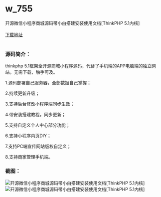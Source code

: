 # w_755
开源微信小程序商城源码带小白搭建安装使用文档[ThinkPHP 5.1内核]
<br/></br>
[下载地址](https://www.uuid2.com/755.html "下载地址")
<br/></br>
<h3>源码简介：</h3>
<p>thinkphp 5.1框架全开源商城小程序源码，代替了手机端的APP电脑端的独立网站。无需下载，触手可及。<p>
<p>1.源码部署自己服务器，全部数据自己掌握；<p>
<p>2.持续更新升级；<p>
<p>3.支持后台修改小程序端同步生效；<p>
<p>4.带安装搭建教程，同步更新；<p>
<p>5.支持自定义个人中心部分功能；<p>
<p>6.支持小程序内页DIY；<p>
<p>7.支持PC端宣传网站版权自定义；<p>
<p>8.支持商家管理手机端。<p>
<p> <p>
<h3>截图：</h3>
<img src="https://www.uuid2.com/wp-content/uploads/img/202105/e20476f444.jpg" alt="开源微信小程序商城源码带小白搭建安装使用文档[ThinkPHP 5.1内核]"><img src="https://www.uuid2.com/wp-content/uploads/img/202105/159a5cb377.jpg" alt="开源微信小程序商城源码带小白搭建安装使用文档[ThinkPHP 5.1内核]">
